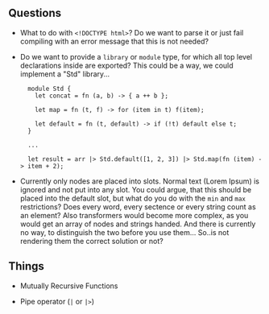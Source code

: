 ## Questions

- What to do with `<!DOCTYPE html>`? Do we want to parse it or just fail compiling with an error message that this is
  not needed?

- Do we want to provide a `library` or `module` type, for which all top level declarations inside are exported? This could be a
  way, we could implement a "Std" library...

  ```
    module Std {
      let concat = fn (a, b) -> { a ++ b };

      let map = fn (t, f) -> for (item in t) f(item);

      let default = fn (t, default) -> if (!t) default else t;
    }

    ...

    let result = arr |> Std.default([1, 2, 3]) |> Std.map(fn (item) -> item + 2);
  ```

- Currently only nodes are placed into slots. Normal text (<Text>Lorem Ipsum</Text>) is ignored and not put into any slot.
  You could argue, that this should be placed into the default slot, but what do you do with the `min` and `max` restrictions?
  Does every word, every sectence or every string count as an element?
  Also transformers would become more complex, as you would get an array of nodes and strings handed. 
  And there is currently no way, to distinguish the two before you use them...
  So..is not rendering them the correct solution or not?

## Things

- Mutually Recursive Functions

- Pipe operator (`|` or `|>`)
